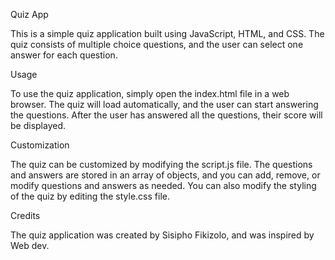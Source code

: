
Quiz App

This is a simple quiz application built using JavaScript, HTML, and CSS. The quiz consists of multiple choice questions, and the user can select one answer for each question.

Usage

To use the quiz application, simply open the index.html file in a web browser. The quiz will load automatically, and the user can start answering the questions. After the user has answered all the questions, their score will be displayed.

Customization

The quiz can be customized by modifying the script.js file. The questions and answers are stored in an array of objects, and you can add, remove, or modify questions and answers as needed. You can also modify the styling of the quiz by editing the style.css file.


Credits

The quiz application was created by Sisipho Fikizolo, and was inspired by Web dev.
